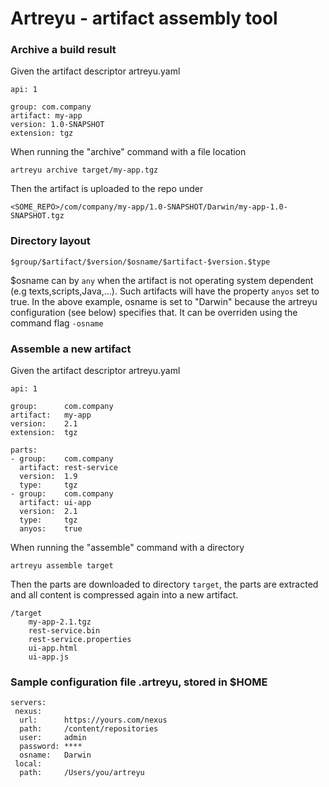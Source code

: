 # Artreyu - artifact assembly tool

### Archive a build result

Given the artifact descriptor artreyu.yaml

	api: 1
	
	group: com.company
	artifact: my-app
	version: 1.0-SNAPSHOT
	extension: tgz
	
When running the "archive" command with a file location
	
	artreyu archive target/my-app.tgz	

Then the artifact is uploaded to the repo under

	<SOME_REPO>/com/company/my-app/1.0-SNAPSHOT/Darwin/my-app-1.0-SNAPSHOT.tgz	

### Directory layout

	$group/$artifact/$version/$osname/$artifact-$version.$type


$osname can by `any` when the artifact is not operating system dependent (e.g texts,scripts,Java,...). Such artifacts will have the property `anyos` set to true. In the above example, osname is set to "Darwin" because the artreyu configuration (see below) specifies that. It can be overriden using the command flag `-osname`

### Assemble a new artifact

Given the artifact descriptor artreyu.yaml

	api: 1
	
	group: 		com.company
	artifact: 	my-app
	version: 	2.1
	extension: 	tgz
	
	parts:
	- group: 	com.company
	  artifact:	rest-service
	  version: 	1.9
	  type: 	tgz
	- group: 	com.company
	  artifact: ui-app
	  version: 	2.1
	  type:		tgz
	  anyos:    true

When running the "assemble" command with a directory

	artreyu assemble target
	
Then the parts are downloaded to directory `target`, the parts are extracted and all content is compressed again into a new artifact.

	/target
		my-app-2.1.tgz
		rest-service.bin
		rest-service.properties
		ui-app.html
		ui-app.js
	
### Sample configuration file .artreyu, stored in $HOME

	servers:
	 nexus:
	  url:		https://yours.com/nexus
	  path:     /content/repositories
	  user: 	admin
	  password:	****
  	  osname:	Darwin
	 local:
	  path:     /Users/you/artreyu